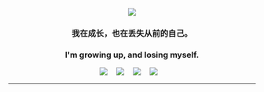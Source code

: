 <div align="center">
  <img src="https://cdn.jsdelivr.net/gh/NanakoOfficial/Ch3rry.github.io/assert/work.gif">
</div>
<h3 align="center">我在成长，也在丢失从前的自己。</h3>
<h3 align="center">I'm growing up, and losing myself.</h3>
<div align="center">
  <a href="https://www.ch3rry.cn/"><img src="https://img.shields.io/badge/Blog-博客-brightgreen"></a>&emsp;
  <a href="http://wpa.qq.com/msgrd?v=3&uin=712111161&site=qq&menu=yes"><img src="https://img.shields.io/badge/Tencent-QQ-red"></a>&emsp;
  <a href="https://space.bilibili.com/21466311"><img src="https://img.shields.io/badge/Bilibili-B%E7%AB%99-ff69b4"></a>&emsp;
  <a href="mailto:demo0929@vip.qq.com"><img src="https://img.shields.io/badge/Email-邮箱-blue"></a>&emsp;
</div>


<hr>
